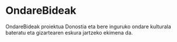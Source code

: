 # OndareBideak
OndareBideak proiektua Donostia eta bere inguruko ondare kulturala bateratu eta gizartearen eskura jartzeko ekimena da.
